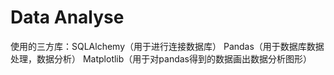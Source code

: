 # Data Analyse

使用的三方库：SQLAlchemy（用于进行连接数据库）
             Pandas（用于数据库数据处理，数据分析）
             Matplotlib（用于对pandas得到的数据画出数据分析图形）
